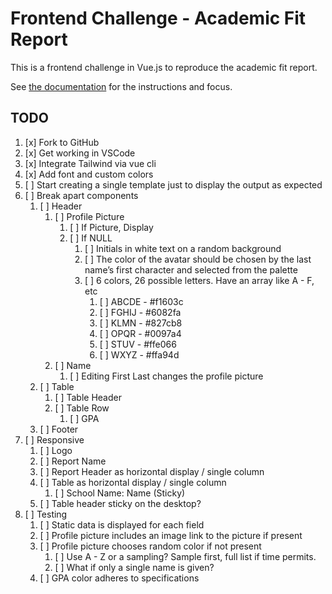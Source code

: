 # Frontend Challenge - Academic Fit Report

This is a frontend challenge in Vue.js to reproduce the academic fit report.

See [the documentation](documentation/index.md) for the instructions and focus.

## TODO

1. [x] Fork to GitHub
2. [x] Get working in VSCode
3. [x] Integrate Tailwind via vue cli
4. [x] Add font and custom colors
5. [ ] Start creating a single template just to display the output as expected
6. [ ] Break apart components
    1. [ ] Header
        1. [ ] Profile Picture
            1. [ ] If Picture, Display
            2. [ ] If NULL
                1. [ ] Initials in white text on a random background
                2. [ ] The color of the avatar should be chosen by the last name’s first character and selected from the palette
                3. [ ] 6 colors, 26 possible letters. Have an array like A - F, etc
                    1. [ ] ABCDE - #f1603c
                    2. [ ] FGHIJ - #6082fa
                    3. [ ] KLMN - #827cb8
                    4. [ ] OPQR - #0097a4
                    5. [ ] STUV - #ffe066
                    6. [ ] WXYZ - #ffa94d
        2. [ ] Name
            1. [ ] Editing First Last changes the profile picture
    2. [ ] Table
        1. [ ] Table Header
        2. [ ] Table Row
            1. [ ] GPA
    3. [ ] Footer
7. [ ] Responsive
    1. [ ] Logo
    2. [ ] Report Name
    3. [ ] Report Header as horizontal display / single column
    4. [ ] Table as horizontal display / single column
        1. [ ] School Name: Name (Sticky)
    5. [ ] Table header sticky on the desktop?
8. [ ] Testing
    1. [ ] Static data is displayed for each field
    2. [ ] Profile picture includes an image link to the picture if present
    3. [ ] Profile picture chooses random color if not present
        1. [ ] Use A - Z or a sampling? Sample first, full list if time permits.
        2. [ ] What if only a single name is given?
    4. [ ] GPA color adheres to specifications
